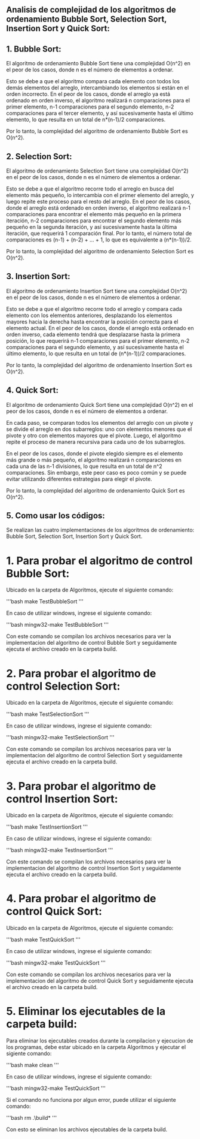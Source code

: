 ## Analisis de complejidad de los algoritmos de ordenamiento Bubble Sort, Selection Sort, Insertion Sort y Quick Sort:

## 1. Bubble Sort:

El algoritmo de ordenamiento Bubble Sort tiene una complejidad O(n^2) en el peor de los casos, donde n es el número de elementos a ordenar.

Esto se debe a que el algoritmo compara cada elemento con todos los demás elementos del arreglo, intercambiando los elementos si están en el orden incorrecto. En el peor de los casos, donde el arreglo ya está ordenado en orden inverso, el algoritmo realizará n comparaciones para el primer elemento, n-1 comparaciones para el segundo elemento, n-2 comparaciones para el tercer elemento, y así sucesivamente hasta el último elemento, lo que resulta en un total de n*(n-1)/2 comparaciones.

Por lo tanto, la complejidad del algoritmo de ordenamiento Bubble Sort es O(n^2).

## 2. Selection Sort:

El algoritmo de ordenamiento Selection Sort tiene una complejidad O(n^2) en el peor de los casos, donde n es el número de elementos a ordenar.

Esto se debe a que el algoritmo recorre todo el arreglo en busca del elemento más pequeño, lo intercambia con el primer elemento del arreglo, y luego repite este proceso para el resto del arreglo. En el peor de los casos, donde el arreglo está ordenado en orden inverso, el algoritmo realizará n-1 comparaciones para encontrar el elemento más pequeño en la primera iteración, n-2 comparaciones para encontrar el segundo elemento más pequeño en la segunda iteración, y así sucesivamente hasta la última iteración, que requerirá 1 comparación final. Por lo tanto, el número total de comparaciones es (n-1) + (n-2) + ... + 1, lo que es equivalente a (n*(n-1))/2.

Por lo tanto, la complejidad del algoritmo de ordenamiento Selection Sort es O(n^2).

## 3. Insertion Sort:

El algoritmo de ordenamiento Insertion Sort tiene una complejidad O(n^2) en el peor de los casos, donde n es el número de elementos a ordenar.

Esto se debe a que el algoritmo recorre todo el arreglo y compara cada elemento con los elementos anteriores, desplazando los elementos mayores hacia la derecha hasta encontrar la posición correcta para el elemento actual. En el peor de los casos, donde el arreglo está ordenado en orden inverso, cada elemento tendrá que desplazarse hasta la primera posición, lo que requerirá n-1 comparaciones para el primer elemento, n-2 comparaciones para el segundo elemento, y así sucesivamente hasta el último elemento, lo que resulta en un total de (n*(n-1))/2 comparaciones.

Por lo tanto, la complejidad del algoritmo de ordenamiento Insertion Sort es O(n^2).

## 4. Quick Sort:

El algoritmo de ordenamiento Quick Sort tiene una complejidad O(n^2) en el peor de los casos, donde n es el número de elementos a ordenar.

En cada paso, se comparan todos los elementos del arreglo con un pivote y se divide el arreglo en dos subarreglos: uno con elementos menores que el pivote y otro con elementos mayores que el pivote. Luego, el algoritmo repite el proceso de manera recursiva para cada uno de los subarreglos.

En el peor de los casos, donde el pivote elegido siempre es el elemento más grande o más pequeño, el algoritmo realizará n comparaciones en cada una de las n-1 divisiones, lo que resulta en un total de n^2 comparaciones. Sin embargo, este peor caso es poco común y se puede evitar utilizando diferentes estrategias para elegir el pivote.

Por lo tanto, la complejidad del algoritmo de ordenamiento Quick Sort es O(n^2).

## 5. Como usar los códigos:

Se realizan las cuatro implementaciones de los algoritmos de ordenamiento: Bubble Sort, Selection Sort, Insertion Sort y Quick Sort.

# 1. Para probar el algoritmo de control Bubble Sort:

Ubicado en la carpeta de Algoritmos, ejecute el siguiente comando:

'''bash
make TestBubbleSort
'''

En caso de utilizar windows, ingrese el siguiente comando:

'''bash
mingw32-make TestBubbleSort
'''

Con este comando se compilan los archivos necesarios para ver la implementacion del algoritmo de control Bubble Sort y seguidamente ejecuta el archivo creado en la carpeta build.

# 2. Para probar el algoritmo de control Selection Sort:

Ubicado en la carpeta de Algoritmos, ejecute el siguiente comando:

'''bash
make TestSelectionSort
'''

En caso de utilizar windows, ingrese el siguiente comando:

'''bash
mingw32-make TestSelectionSort
'''

Con este comando se compilan los archivos necesarios para ver la implementacion del algoritmo de control Selection Sort y seguidamente ejecuta el archivo creado en la carpeta build.

# 3. Para probar el algoritmo de control Insertion Sort:

Ubicado en la carpeta de Algoritmos, ejecute el siguiente comando:

'''bash
make TestInsertionSort
'''

En caso de utilizar windows, ingrese el siguiente comando:

'''bash
mingw32-make TestInsertionSort
'''

Con este comando se compilan los archivos necesarios para ver la implementacion del algoritmo de control Insertion Sort y seguidamente ejecuta el archivo creado en la carpeta build.

# 4. Para probar el algoritmo de control Quick Sort:

Ubicado en la carpeta de Algoritmos, ejecute el siguiente comando:

'''bash
make TestQuickSort
'''

En caso de utilizar windows, ingrese el siguiente comando:

'''bash
mingw32-make TestQuickSort
'''

Con este comando se compilan los archivos necesarios para ver la implementacion del algoritmo de control Quick Sort y seguidamente ejecuta el archivo creado en la carpeta build.

# 5. Eliminar los ejecutables de la carpeta build:

Para eliminar los ejecutables creados durante la compilacion y ejecucion de los programas, debe estar ubicado en la carpeta Algoritmos y ejecutar el sigiente comando:

'''bash
make clean
'''

En caso de utilizar windows, ingrese el siguiente comando:

'''bash
mingw32-make TestQuickSort
'''

Si el comando no funciona por algun error, puede utilizar el siguiente comando:

'''bash
rm .\build\*
'''

Con esto se eliminan los archivos ejecutables de la carpeta build.